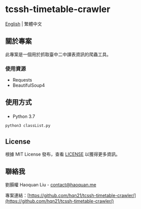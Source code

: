 # tcssh-timetable-crawler
[English](https://github.com/hqn21/tcssh-timetable-crawler/blob/main/README.md) | 繁體中文
## 關於專案
此專案是一個用於抓取臺中二中課表資訊的爬蟲工具。
### 使用資源
* Requests
* BeautifulSoup4
## 使用方式
### 
* Python 3.7
```sh
python3 classList.py
```
## License
根據 MIT License 發布，查看 [LICENSE](https://github.com/hqn21/Asker/blob/main/LICENSE) 以獲得更多資訊。
## 聯絡我
劉顥權 Haoquan Liu - [contact@haoquan.me](mailto:contact@haoquan.me)

專案連結：[https://github.com/hqn21/tcssh-timetable-crawler/](https://github.com/hqn21/tcssh-timetable-crawler/)
